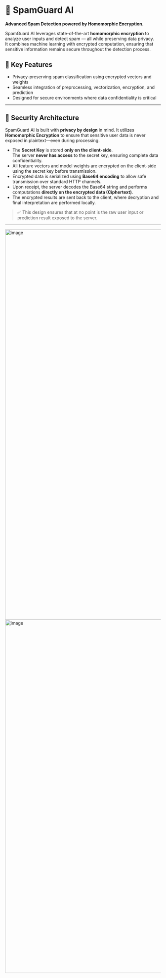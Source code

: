# 🚫 SpamGuard AI

**Advanced Spam Detection powered by Homomorphic Encryption.**

SpamGuard AI leverages state-of-the-art **homomorphic encryption** to analyze user inputs and detect spam — all while preserving data privacy.  
It combines machine learning with encrypted computation, ensuring that sensitive information remains secure throughout the detection process.

## 🔐 **Key Features**
- Privacy-preserving spam classification using encrypted vectors and weights
- Seamless integration of preprocessing, vectorization, encryption, and prediction
- Designed for secure environments where data confidentiality is critical

---
## 🔐 Security Architecture

SpamGuard AI is built with **privacy by design** in mind. It utilizes **Homomorphic Encryption** to ensure that sensitive user data is never exposed in plaintext—even during processing.

- The **Secret Key** is stored **only on the client-side**.  
  The server **never has access** to the secret key, ensuring complete data confidentiality.
- All feature vectors and model weights are encrypted on the client-side using the secret key before transmission.
- Encrypted data is serialized using **Base64 encoding** to allow safe transmission over standard HTTP channels.
- Upon receipt, the server decodes the Base64 string and performs computations **directly on the encrypted data (Ciphertext)**.
- The encrypted results are sent back to the client, where decryption and final interpretation are performed locally.

> ✅ This design ensures that at no point is the raw user input or prediction result exposed to the server.
---

<img width="1262" alt="image" src="https://github.com/user-attachments/assets/353baa63-b0ce-4e36-940d-bbe7a53338c1" />

<img width="1142" alt="image" src="https://github.com/user-attachments/assets/861986c2-ca49-4186-b860-84853473ff65" />
